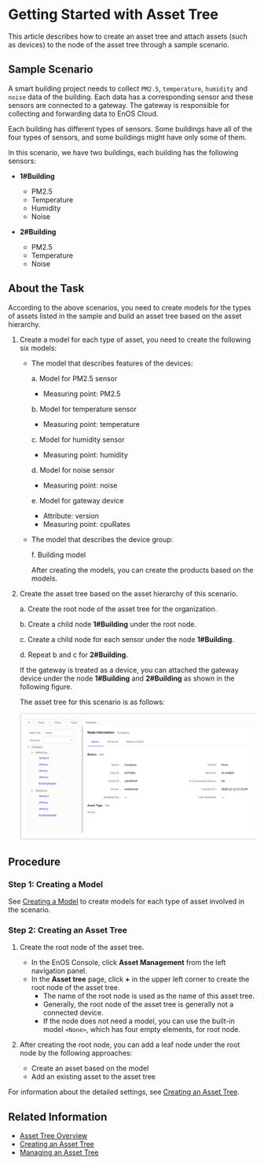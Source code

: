 # Getting Started with Asset Tree

This article describes how to create an asset tree and attach assets (such as devices) to the node of the asset tree through a sample scenario.

## Sample Scenario

A smart building project needs to collect `PM2.5`, `temperature`, `humidity` and `noise` data of the building. Each data has a corresponding sensor and these sensors are connected to a gateway. The gateway is responsible for collecting and forwarding data to EnOS Cloud.

Each building has different types of sensors. Some buildings have all of the four types of sensors, and some buildings might have only some of them.

In this scenario, we have two buildings, each building has the following sensors:

- **1#Building**
  - PM2.5
  - Temperature
  - Humidity
  - Noise

- **2#Building**
  - PM2.5
  - Temperature
  - Noise


## About the Task

According to the above scenarios, you need to create models for the types of assets listed in the sample and build an asset tree based on the asset hierarchy.

1. Create a model for each type of asset, you need to create the following six models:

    + The model that describes features of the devices:

      a. Model for PM2.5 sensor
         - Measuring point: PM2.5

      b. Model for temperature sensor
         - Measuring point: temperature

      c. Model for humidity sensor
         - Measuring point: humidity

      d. Model for noise sensor
         - Measuring point: noise

      e. Model for gateway device
         - Attribute: version
         - Measuring point: cpuRates

    + The model that describes the device group:

       f. Building model

       After creating the models, you can create the products based on the models.

2. Create the asset tree based on the asset hierarchy of this scenario.

    a. Create the root node of the asset tree for the organization.

    b. Create a child node **1#Building** under the root node.

    c. Create a child node for each sensor under the node **1#Building**.

    d. Repeat b and c for **2#Building**.

    If the gateway is treated as a device, you can attached the gateway device under the node **1#Building** and **2#Building** as shown in the following figure.

    The asset tree for this scenario is as follows:

    ![image](../media/building_tree.png)


## Procedure

### Step 1: Creating a Model

See [Creating a Model](../model/creating_model) to create models for each type of asset involved in the scenario.

### Step 2: Creating an Asset Tree

1. Create the root node of the asset tree.

   - In the EnOS Console, click **Asset Management** from the left navigation panel.
   - In the **Asset tree** page, click **+** in the upper left corner to create the root node of the asset tree.
      - The name of the root node is used as the name of this asset tree.
      - Generally, the root node of the asset tree is generally not a connected device.
      - If the node does not need a model, you can use the built-in model `<None>`, which has four empty elements, for root node.

2. After creating the root node, you can add a leaf node under the root node by the following approaches:
    - Create an asset based on the model
    - Add an existing asset to the asset tree

For information about the detailed settings, see [Creating an Asset Tree](creating_assettree).

## Related Information

- [Asset Tree Overview](assettree_overview)
- [Creating an Asset Tree](creating_assettree)
- [Managing an Asset Tree](managing_assettree)